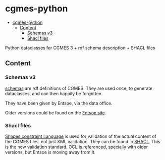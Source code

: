 # cgmes-python

- [cgmes-python](#cgmes-python)
  - [Content](#content)
    - [Schemas v3](#schemas-v3)
    - [Shacl files](#shacl-files)

Python dataclasses for CGMES 3 + rdf schema description + SHACL files

## Content

### Schemas v3

[schemas](./schemas/) are rdf definitions of CGMES. They are used once, to generate dataclasses, and
can then happily be forgotten.

They have been given by Entsoe, via the data office.

Older versions could be found on the [Entsoe site](https://www.entsoe.eu/data/cim/cim-for-grid-models-exchange/).

### Shacl files

[Shapes constraint Language](https://en.wikipedia.org/wiki/SHACL) is used for validation of the actual content of the
CGMES files, not just XML validation. They can be found in [SHACL](./SHACL/). This is the new validation standard. OCL
is referenced, specially with older versions, but Entsoe is moving away from it.
